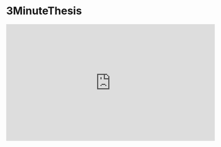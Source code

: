 # 3MinuteThesis

<iframe width="560" height="315" src="https://www.youtube.com/embed/6IHjovtcu3Y" title="YouTube video player" frameborder="0" allow="accelerometer; autoplay; clipboard-write; encrypted-media; gyroscope; picture-in-picture; web-share" allowfullscreen></iframe>
